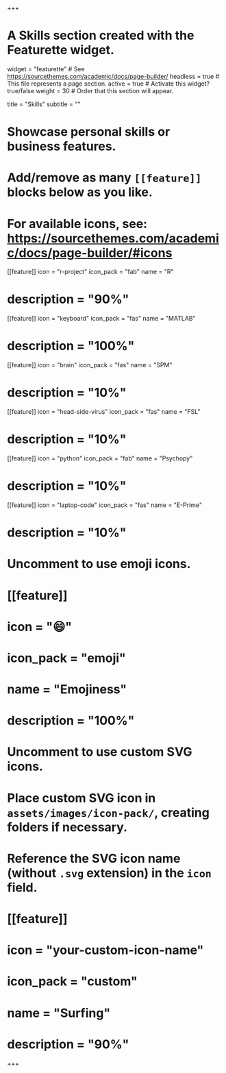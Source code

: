 +++
# A Skills section created with the Featurette widget.
widget = "featurette"  # See https://sourcethemes.com/academic/docs/page-builder/
headless = true  # This file represents a page section.
active = true  # Activate this widget? true/false
weight = 30  # Order that this section will appear.

title = "Skills"
subtitle = ""

# Showcase personal skills or business features.
# 
# Add/remove as many `[[feature]]` blocks below as you like.
# 
# For available icons, see: https://sourcethemes.com/academic/docs/page-builder/#icons

[[feature]]
  icon = "r-project"
  icon_pack = "fab"
  name = "R"
#  description = "90%"
  
[[feature]]
  icon = "keyboard"
  icon_pack = "fas"
  name = "MATLAB"
#  description = "100%"  
  
[[feature]]
  icon = "brain"
  icon_pack = "fas"
  name = "SPM"
#  description = "10%"


[[feature]]
  icon = "head-side-virus"
  icon_pack = "fas"
  name = "FSL"
#  description = "10%"

[[feature]]
  icon = "python"
  icon_pack = "fab"
  name = "Psychopy"
#  description = "10%"

[[feature]]
  icon = "laptop-code"
  icon_pack = "fas"
  name = "E-Prime"
#  description = "10%"

# Uncomment to use emoji icons.
# [[feature]]
#  icon = ":smile:"
#  icon_pack = "emoji"
#  name = "Emojiness"
#  description = "100%"  

# Uncomment to use custom SVG icons.
# Place custom SVG icon in `assets/images/icon-pack/`, creating folders if necessary.
# Reference the SVG icon name (without `.svg` extension) in the `icon` field.
# [[feature]]
#  icon = "your-custom-icon-name"
#  icon_pack = "custom"
#  name = "Surfing"
#  description = "90%"

+++
